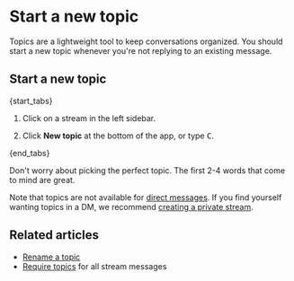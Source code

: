 # Start a new topic

Topics are a lightweight tool to keep conversations organized. You should
start a new topic whenever you're not replying to an existing message.

## Start a new topic

{start_tabs}

1. Click on a stream in the left sidebar.

1. Click **New topic** at the bottom of the app, or type <kbd>C</kbd>.

{end_tabs}

Don't worry about picking the perfect topic. The first 2-4 words that come
to mind are great.

Note that topics are not available for [direct messages](/help/direct-messages).
If you find yourself wanting topics in a DM, we recommend
[creating a private stream](/help/create-a-stream).

## Related articles

* [Rename a topic](/help/rename-a-topic)
* [Require topics](/help/require-topics) for all stream messages
